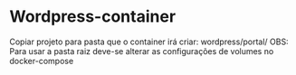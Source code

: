# Wordpress-container

  Copiar projeto para pasta que o container irá criar: wordpress/portal/
  OBS: Para usar a pasta raiz deve-se alterar as configurações de volumes no docker-compose
